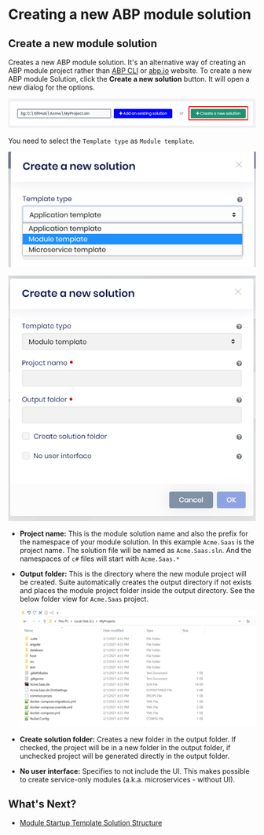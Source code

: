 # Creating a new ABP module solution

## Create a new module solution

Creates a new ABP module solution. It's an alternative way of creating an ABP module project rather than [ABP CLI](https://docs.abp.io/en/abp/latest/CLI#new) or [abp.io](https://abp.io/get-started) website.  To create a new ABP module Solution, click the **Create a new solution** button. It will open a new dialog for the options.

![Create a new ABP Module Solution](../images/suite-create-a-new-module-solution.png)

You need to select the `Template type` as `Module template`.

![Select template type](../images/suite-select-template-type.png)

![Create a new ABP Module Solution modal box](../images/suite-create-a-new-module-solution-modal.png)

- **Project name:** This is the module solution name and also the prefix for the namespace of your module solution. In this example `Acme.Saas` is the project name. The solution file will be named as `Acme.Saas.sln`. And the namespaces of `c#` files will start with `Acme.Saas.*`

- **Output folder:** This is the directory where the new module project will be created. Suite automatically creates the output directory if not exists and places the module project folder inside the output directory. See the below folder view for `Acme.Saas` project.

  ![New Solution Directory](../images/suite-new-module-solution-directory.png)

- **Create solution folder:** Creates a new folder in the output folder. If checked, the project will be in a new folder in the output folder, if unchecked project will be generated directly in the output folder.

- **No user interface:** Specifies to not include the UI. This makes possible to create service-only modules (a.k.a. microservices - without UI).


## What's Next?

* [Module Startup Template Solution Structure](solution-structure.md)
